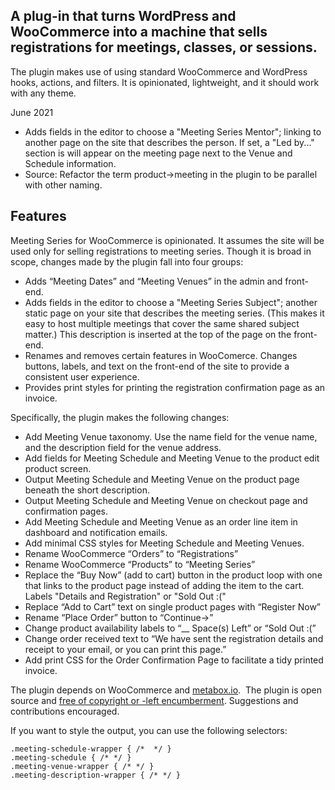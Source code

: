 ## A plug-in that turns WordPress and WooCommerce into a machine that sells registrations for meetings, classes, or sessions.

The plugin makes use of using standard WooCommerce and WordPress hooks, actions, and filters. It is opinionated, lightweight, and it should work with any theme.

June 2021 

 - Adds fields in the editor to choose a "Meeting Series Mentor"; linking to another page on the site that describes the person. If set, a "Led by..." section is will appear on the meeting page next to the Venue and Schedule information. 
 - Source: Refactor the term product->meeting in the plugin to be parallel with other naming.

<h2>Features</h2>

Meeting Series for WooCommerce is opinionated. It assumes the site will be used only for selling registrations to meeting series. Though it is broad in scope, changes made by the plugin fall into four groups:

- Adds “Meeting Dates” and “Meeting Venues” in the admin and front-end.
- Adds fields in the editor to choose a "Meeting Series Subject"; another static page on your site that describes the meeting series. (This makes it easy to host multiple meetings that cover the same shared subject matter.) This description is inserted at the top of the page on the front-end. 
- Renames and removes certain features in WooComerce. Changes buttons, labels, and text on the front-end of the site to provide a consistent user experience.
- Provides print styles for printing the registration confirmation page as an invoice. 

Specifically, the plugin makes the following changes:  

 - Add Meeting Venue taxonomy. Use the name field for the venue name, and the description field for the venue address.
 - Add fields for Meeting Schedule and Meeting Venue to the product edit product screen.
 - Output Meeting Schedule and Meeting Venue on the product page beneath the short description.
 - Output Meeting Schedule and Meeting Venue on checkout page and confirmation pages.
 - Add Meeting Schedule and Meeting Venue as an order line item in dashboard and notification emails. 
 - Add minimal CSS styles for Meeting Schedule and Meeting Venues. 
 - Rename WooCommerce “Orders” to “Registrations”
 - Rename WooCommerce “Products” to “Meeting Series”
 - Replace the “Buy Now” (add to cart) button in the product loop with one that links to the product page instead of adding the item to the cart. Labels "Details and Registration" or "Sold Out :("
 - Replace “Add to Cart” text on single product pages with “Register Now”
 - Rename “Place Order” button to “Continue→”
 - Change product availability labels to “__ Space(s) Left” or “Sold Out :(”
 - Change order received text to “We have sent the registration details and receipt to your email, or you can print this page.”
 - Add print CSS for the Order Confirmation Page to facilitate a tidy printed invoice.

The plugin depends on WooCommerce and [metabox.io](https://metabox.io).  The plugin is open source and [free of copyright or -left encumberment](https://unlicense.org). Suggestions and contributions encouraged.

If you want to style the output, you can use the following selectors:

    .meeting-schedule-wrapper { /*  */ }
    .meeting-schedule { /* */ }
    .meeting-venue-wrapper { /* */ }
    .meeting-description-wrapper { /* */ }

